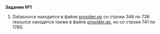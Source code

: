 **Задание №1**    
1. Datasource находится в файле [provider.go](https://github.com/hashicorp/terraform-provider-aws/blob/main/internal/provider/provider.go) со строки 346 по 738  
resource находятся также в файле [provider.go](https://github.com/hashicorp/terraform-provider-aws/blob/main/internal/provider/provider.go), но со строки 741 по 1780.   
